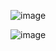![image](https://user-images.githubusercontent.com/57552973/214205373-73942775-f279-415c-ad61-56a855a25c4e.png)



![image](https://user-images.githubusercontent.com/57552973/214205387-962f479c-98a1-4f0f-a2ae-c73397813c67.png)

